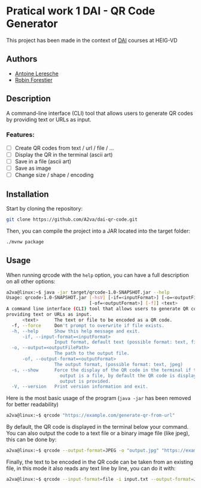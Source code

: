 # Pratical work 1 DAI - QR Code Generator

This project has been made in the context of [DAI](https://github.com/heig-vd-dai-course/) courses at HEIG-VD

## Authors

- [Antoine Leresche](github.com/A2va)
- [Robin Forestier](github.com/forestierr)

## Description

A command-line interface (CLI) tool that allows users to generate QR codes by providing text or URLs as input.

### Features:

-[ ] Create QR codes from text / url / file / ...
-[ ] Display the QR in the terminal (ascii art)
-[ ] Save in a file (ascii art)
-[ ] Save as image
-[ ] Change size / shape / encoding

## Installation

Start by cloning the repository:

```bash
git clone https://github.com/A2va/dai-qr-code.git
```

Then, you can compile the project into a JAR located into the target folder:
```bash
./mvnw package
```

## Usage

When running qrcode with the `help` option, you can have a full description on all other options:
```bash
a2va@linux:~$ java -jar target/qrcode-1.0-SNAPSHOT.jar --help
Usage: qrcode-1.0-SNAPSHOT.jar [-hsV] [-if=<inputFormat>] [-o=<outputFilePath>
                               [-of=<outputFormat>] [-f]] <text>
A command line interface (CLI) tool that allows users to generate QR codes by
providing text or URLs as input.
      <text>      The text or file to be encoded as a QR code.
  -f, --force     Don't prompt to overwrite if file exists.
  -h, --help      Show this help message and exit.
      -if, --input-format=<inputFormat>
                  Input format, default text (possible format: text, file)
  -o, --output=<outputFilePath>
                  The path to the output file.
      -of, --output-format=<outputFormat>
                  The output format, (possible format: text, jpeg)
  -s, --show      Force the display of the QR code in the terminal if the
                    output is a file, by default the QR code is displayed if no
                    output is provided.
  -V, --version   Print version information and exit.
```

Here is the most basic usage of the program (`java -jar` has been removed for better readability)
```bash
a2va@linux:~$ qrcode "https://example.com/generate-qr-from-url"
```

By default, the QR code is displayed in the terminal below your command.
You can also output the code to a text file or a binary image file (like jpeg), this can be done by:
```bash
a2va@linux:~$ qrcode --output-format=JPEG -o "output.jpg" "https://example.com/generate-qr-from-url"
```

Finally, the text to be encoded in the QR code can be taken from an existing file, in this mode it also reads any text line by line, you can do it with:
```bash
a2va@linux:~$ qrcode --input-format=file -i input.txt --output-format=JPEG -o "output.jpg"
```